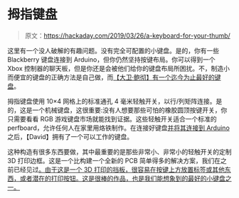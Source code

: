 # 拇指键盘

> 原文：<https://hackaday.com/2019/03/26/a-keyboard-for-your-thumb/>

这里有一个没人破解的有趣问题。没有完全可配置的小键盘。是的，你有一些 Blackberry 键盘连接到 Arduino，但你仍然坚持按键布局。你可以得到一个 Xbox 控制器的聊天板，但是你还是会被他们给你的键盘布局所困扰。不，制造小而便宜的键盘的正确方法是自己做，而[【大卫·鲍彻】有一个迄今为止最好的键盘](https://hackaday.io/project/164232-thumb-keyboard)。

拇指键盘使用 10×4 网格上的标准通孔 4 毫米轻触开关，以行/列矩阵连接。是的，这是一个机械键盘，这很重要:没有人想要那些可怕的橡胶圆顶按键开关，你只需要看看 RGB 游戏键盘市场就能找到证据。这些轻触开关适合一个标准的 perfboard，允许任何人在家里用烙铁制作。在连接好键盘[并将其连接到 Arduino](https://dboucher.org.uk/keyboard/) 之后，【David】拥有了一个可以工作的键盘。

这种构造有很多东西要做，其中最重要的是那些非常小、非常小的轻触开关的定制 3D 打印边框。这是一个比构建一个全新的 PCB 简单得多的解决方案，我们在之前已经见过[。由于这是一个 3D 打印的挡板，很容易在按键上方放置标签或其他东西，或者潜在的打印按钮。这是很棒的作品，也是我们能想象到的最好的小键盘之一。](https://hackaday.com/2018/06/08/turning-tact-switches-into-keyboards/)